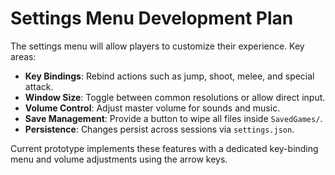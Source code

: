 # Settings Menu Development Plan

The settings menu will allow players to customize their experience. Key areas:

- **Key Bindings**: Rebind actions such as jump, shoot, melee, and special attack.
- **Window Size**: Toggle between common resolutions or allow direct input.
- **Volume Control**: Adjust master volume for sounds and music.
- **Save Management**: Provide a button to wipe all files inside `SavedGames/`.
- **Persistence**: Changes persist across sessions via `settings.json`.

Current prototype implements these features with a dedicated key-binding menu
and volume adjustments using the arrow keys.
